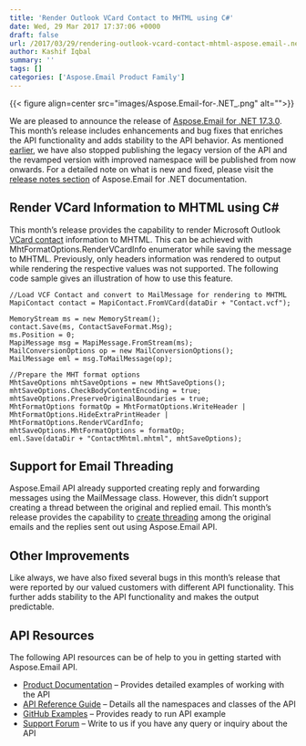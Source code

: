 ```yaml
---
title: 'Render Outlook VCard Contact to MHTML using C#'
date: Wed, 29 Mar 2017 17:37:06 +0000
draft: false
url: /2017/03/29/rendering-outlook-vcard-contact-mhtml-aspose.email-.net-17.3.0/
author: Kashif Iqbal
summary: ''
tags: []
categories: ['Aspose.Email Product Family']
---
```




{{< figure align=center src="images/Aspose.Email-for-.NET_.png" alt="">}}


We are pleased to announce the release of [Aspose.Email for .NET 17.3.0][1]. This month’s release includes enhancements and bug fixes that enriches the API functionality and adds stability to the API behavior. As mentioned [earlier][2], we have also stopped publishing the legacy version of the API and the revamped version with improved namespace will be published from now onwards. For a detailed note on what is new and fixed, please visit the [release notes section][3] of Aspose.Email for .NET documentation.

## Render VCard Information to MHTML using C#

This month’s release provides the capability to render Microsoft Outlook [VCard contact][4] information to MHTML. This can be achieved with MhtFormatOptions.RenderVCardInfo enumerator while saving the message to MHTML. Previously, only headers information was rendered to output while rendering the respective values was not supported. The following code sample gives an illustration of how to use this feature.

```
//Load VCF Contact and convert to MailMessage for rendering to MHTML
MapiContact contact = MapiContact.FromVCard(dataDir + "Contact.vcf");

MemoryStream ms = new MemoryStream();
contact.Save(ms, ContactSaveFormat.Msg);
ms.Position = 0;
MapiMessage msg = MapiMessage.FromStream(ms);
MailConversionOptions op = new MailConversionOptions();
MailMessage eml = msg.ToMailMessage(op);

//Prepare the MHT format options
MhtSaveOptions mhtSaveOptions = new MhtSaveOptions();
mhtSaveOptions.CheckBodyContentEncoding = true;
mhtSaveOptions.PreserveOriginalBoundaries = true;
MhtFormatOptions formatOp = MhtFormatOptions.WriteHeader | MhtFormatOptions.HideExtraPrintHeader | MhtFormatOptions.RenderVCardInfo;
mhtSaveOptions.MhtFormatOptions = formatOp;
eml.Save(dataDir + "ContactMhtml.mhtml", mhtSaveOptions);
```

## Support for Email Threading

Aspose.Email API already supported creating reply and forwarding messages using the MailMessage class. However, this didn’t support creating a thread between the original and replied email. This month’s release provides the capability to [create threading][5] among the original emails and the replies sent out using Aspose.Email API.

## Other Improvements

Like always, we have also fixed several bugs in this month’s release that were reported by our valued customers with different API functionality. This further adds stability to the API functionality and makes the output predictable.

## API Resources

The following API resources can be of help to you in getting started with Aspose.Email API.

*   [Product Documentation][6] – Provides detailed examples of working with the API
*   [API Reference Guide][7] – Details all the namespaces and classes of the API
*   [GitHub Examples][8] – Provides ready to run API example
*   [Support Forum][9] – Write to us if you have any query or inquiry about the API




[1]: https://downloads.aspose.com/email/net
[2]: https://blog.aspose.com/2017/03/01/old-namespace-structure-going-discontinued-aspose.email-.net/
[3]: https://docs.aspose.com/display/emailnet/Aspose.Email+for+.NET+17.3.0+Release+Notes
[4]: https://docs.aspose.com/display/emailnet/Working+with+Outlook+Contacts#WorkingwithOutlookContacts-RenderingContactInformationtoMHTML
[5]: https://docs.aspose.com/display/emailnet/Managing+Message+Files+with+Aspose.Email.Outlook#ManagingMessageFileswithAspose.Email.Outlook-CreatingReplyMessage
[6]: https://docs.aspose.com/display/emailnet/Home
[7]: https://www.aspose.com/api/net/email
[8]: https://github.com/asposeemail/Aspose_Email_NET
[9]: https://forum.aspose.com/c/email




